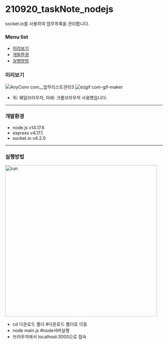 # 210920_taskNote_nodejs
socket.io를 사용하여 업무목록을 관리합니다.

### Menu list
+ [미리보기](#미리보기)
+ [개발환경](#개발환경)
+ [실행방법](#실행방법)

### 미리보기
![AnyConv com__업무리스트관리3](https://user-images.githubusercontent.com/46583544/134011065-a46ef678-e5c4-4fbb-b9e2-6507738285cb.gif)
![ezgif com-gif-maker](https://user-images.githubusercontent.com/46583544/134018603-fd0e6135-753d-4106-86c6-04eaec086d3e.gif)
* 위: 웨일브라우저, 아래: 크롬브라우저 사용했습니다.
* * *

### 개발환경
+ node.js v14.17.6
+ express v4.17.1
+ socket.io v4.2.0
* * *

### 실행방법
<img width="485" alt="run" src="https://user-images.githubusercontent.com/46583544/134006248-38e767f9-415e-4d3d-8d7e-52825cec4b43.png">

+ cd 다운로드 폴더 #다운로드 폴더로 이동
+ node main.js #node서버실행
+ 브라우저에서 localhost:3000으로 접속

